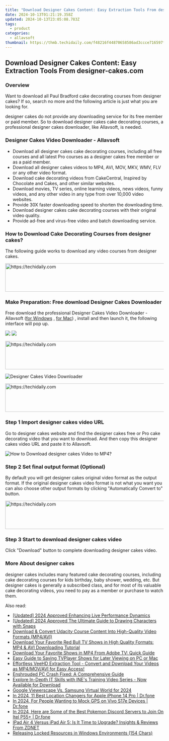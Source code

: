 ```yaml
---
title: "Download Designer Cakes Content: Easy Extraction Tools From designer-cakes.com"
date: 2024-10-13T01:21:19.358Z
updated: 2024-10-13T23:05:08.783Z
tags:
  - product
categories:
  - allavsoft
thumbnail: https://thmb.techidaily.com/f48216f44870658586ad3ccce716597fb01e77f0820fb3295ce715c935d7c91e.jpg
---
```


## Download Designer Cakes Content: Easy Extraction Tools From designer-cakes.com

### Overview

Want to download all Paul Bradford cake decorating courses from designer cakes? If so, search no more and the following article is just what you are looking for.

designer cakes do not provide any downloading service for its free member or paid member. So to download designer cakes cake decorating courses, a professional designer cakes downloader, like Allavsoft, is needed.

### Designer Cakes Video Downloader - Allavsoft

* Download all designer cakes cake decorating courses, including all free courses and all latest Pro courses as a designer cakes free member or as a paid member.
* Download all designer cakes videos to MP4, AVI, MOV, MKV, WMV, FLV or any other video format.
* Download cake decorating videos from CakeCentral, Inspired by Chocolate and Cakes, and other similar websites.
* Download movies, TV series, online learning videos, news videos, funny videos, and any other video in any type from over 10,000 video websites.
* Provide 30X faster downloading speed to shorten the downloading time.
* Download designer cakes cake decorating courses with their original video quality.
* Provide ad-free and virus-free video and batch downloading service.

### How to Download Cake Decorating Courses from designer cakes?

The following guide works to download any video courses from designer cakes.

<!-- affiliate ads begin -->
<a href="https://unicoeye.pxf.io/c/5597632/2134221/18498" target="_top" id="2134221">
  <img src="//a.impactradius-go.com/display-ad/18498-2134221" border="0" alt="https://techidaily.com" width="728" height="90"/>
</a>
<img height="0" width="0" src="https://unicoeye.pxf.io/i/5597632/2134221/18498" style="position:absolute;visibility:hidden;" border="0" />
<!-- affiliate ads end -->

### Make Preparation: Free download Designer Cakes Downloader

Free download the professional Designer Cakes Video Downloader - Allavsoft ([for Windows](https://tools.techidaily.com/allavsoft/products/) , [for Mac](https://tools.techidaily.com/allavsoft/products/)) , install and then launch it, the following interface will pop up.

[![](https://www.allavsoft.com/how-to/../images/how-to/free-download-win.jpg)](https://tools.techidaily.com/allavsoft/products/) [![](https://www.allavsoft.com/how-to/../images/how-to/free-download-mac.jpg)](https://tools.techidaily.com/allavsoft/products/)

<!-- affiliate ads begin -->
<a href="https://unicoeye.pxf.io/c/5597632/2134218/18498" target="_top" id="2134218">
  <img src="//a.impactradius-go.com/display-ad/18498-2134218" border="0" alt="https://techidaily.com" width="728" height="90"/>
</a>
<img height="0" width="0" src="https://unicoeye.pxf.io/i/5597632/2134218/18498" style="position:absolute;visibility:hidden;" border="0" />
<!-- affiliate ads end -->

![Designer Cakes Video Downloader](https://www.allavsoft.com/how-to/../images/allavsoft/screen-shot-600.jpg)

<!-- affiliate ads begin -->
<a href="https://laganoo.pxf.io/c/5597632/1528696/16446" target="_top" id="1528696">
  <img src="//a.impactradius-go.com/display-ad/16446-1528696" border="0" alt="https://techidaily.com" width="728" height="90"/>
</a>
<img height="0" width="0" src="https://laganoo.pxf.io/i/5597632/1528696/16446" style="position:absolute;visibility:hidden;" border="0" />
<!-- affiliate ads end -->

### Step 1 Import designer cakes video URL

Go to designer cakes website and find the designer cakes free or Pro cake decorating video that you want to download. And then copy this designer cakes video URL and paste it to Allavsoft.

![How to Download designer cakes Video to MP4?](https://www.allavsoft.com/how-to/../images/how-to/download-rtmp-video/download-rtmp-video.jpg)

### Step 2 Set final output format (Optional)

By default you will get designer cakes original video format as the output format. If the original designer cakes video format is not what you want you can also choose other output formats by clicking "Automatically Convert to" button.

<!-- affiliate ads begin -->
<a href="https://aligracehair.sjv.io/c/5597632/1902294/19272" target="_top" id="1902294">
  <img src="//a.impactradius-go.com/display-ad/19272-1902294" border="0" alt="https://techidaily.com" width="728" height="90"/>
</a>
<img height="0" width="0" src="https://aligracehair.sjv.io/i/5597632/1902294/19272" style="position:absolute;visibility:hidden;" border="0" />
<!-- affiliate ads end -->

### Step 3 Start to download designer cakes video

Click "Download" button to complete downloading designer cakes video.

### More About designer cakes

designer cakes includes many featured cake decorating courses, including cake decorating courses for kids birthday, baby shower, wedding, etc. But designer cakes is generally a subscribed class, and for most of its valuable cake decorating videos, you need to pay as a member or purchase to watch them.

<ins class="adsbygoogle"
     style="display:block"
     data-ad-format="autorelaxed"
     data-ad-client="ca-pub-7571918770474297"
     data-ad-slot="1223367746"></ins>

<ins class="adsbygoogle"
     style="display:block"
     data-ad-client="ca-pub-7571918770474297"
     data-ad-slot="8358498916"
     data-ad-format="auto"
     data-full-width-responsive="true"></ins>

<span class="atpl-alsoreadstyle">Also read:</span>
<div><ul>
<li><a href="https://fox-friendly.techidaily.com/updated-2024-approved-enhancing-live-performance-dynamics/"><u>[Updated] 2024 Approved Enhancing Live Performance Dynamics</u></a></li>
<li><a href="https://snapchat-videos.techidaily.com/updated-2024-approved-the-ultimate-guide-to-drawing-characters-with-snaps/"><u>[Updated] 2024 Approved The Ultimate Guide to Drawing Characters with Snaps</u></a></li>
<li><a href="https://discover-forum.techidaily.com/download-and-convert-udacity-course-content-into-high-quality-video-formats-mp4avi/"><u>Download & Convert Udacity Course Content Into High-Quality Video Formats (MP4/AVI)</u></a></li>
<li><a href="https://discover-forum.techidaily.com/download-your-favorite-red-bull-tv-shows-in-high-quality-formats-mp4-and-avi-downloading-tutorial/"><u>Download Your Favorite Red Bull TV Shows in High Quality Formats: MP4 & AVI Downloading Tutorial</u></a></li>
<li><a href="https://discover-forum.techidaily.com/download-your-favorite-shows-in-mp4-from-adobe-tv-quick-guide/"><u>Download Your Favorite Shows in MP4 From Adobe TV: Quick Guide</u></a></li>
<li><a href="https://discover-forum.techidaily.com/easy-guide-to-saving-tvplayer-shows-for-later-viewing-on-pc-or-mac/"><u>Easy Guide to Saving TVPlayer Shows for Later Viewing on PC or Mac</u></a></li>
<li><a href="https://discover-forum.techidaily.com/effortless-veehd-extraction-tool-convert-and-download-your-videos-as-mp4movavi-for-easy-access/"><u>Effortless VeeHD Extraction Tool - Convert and Download Your Videos as MP4/MOV/AVI for Easy Access!</u></a></li>
<li><a href="https://program-issues.techidaily.com/enshrouded-pc-crash-fixed-a-comprehensive-guide/"><u>Enshrouded PC Crash Fixed: A Comprehensive Guide</u></a></li>
<li><a href="https://discover-forum.techidaily.com/explore-in-depth-it-skills-with-ines-training-video-series-now-available-for-download/"><u>Explore In-Depth IT Skills with INE's Training Video Series - Now Available for Download</u></a></li>
<li><a href="https://some-techniques.techidaily.com/google-viewerscape-vs-samsung-virtual-world-for-2024/"><u>Google Viewerscape Vs. Samsung Virtual World for 2024</u></a></li>
<li><a href="https://change-location.techidaily.com/in-2024-11-best-location-changers-for-apple-iphone-14-pro-drfone-by-drfone-virtual-ios/"><u>In 2024, 11 Best Location Changers for Apple iPhone 14 Pro | Dr.fone</u></a></li>
<li><a href="https://android-location.techidaily.com/in-2024-for-people-wanting-to-mock-gps-on-vivo-s17e-devices-drfone-by-drfone-virtual/"><u>In 2024, For People Wanting to Mock GPS on Vivo S17e Devices | Dr.fone</u></a></li>
<li><a href="https://android-pokemon-go.techidaily.com/in-2024-here-are-some-of-the-best-pokemon-discord-servers-to-join-on-itel-p55plus-drfone-by-drfone-virtual-android/"><u>In 2024, Here are Some of the Best Pokemon Discord Servers to Join On Itel P55+ | Dr.fone</u></a></li>
<li><a href="https://technical-tips.techidaily.com/ipad-air-4-versus-ipad-air-5-is-it-time-to-upgrade-insights-and-reviews-from-zdnet/"><u>IPad Air 4 Versus iPad Air 5: Is It Time to Upgrade? Insights & Reviews From ZDNET</u></a></li>
<li><a href="https://win11-tips.techidaily.com/releasing-locked-resources-in-windows-environments-154-chars/"><u>Releasing Locked Resources in Windows Environments (154 Chars)</u></a></li>
</ul></div>

